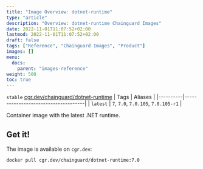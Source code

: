 ```yaml
---
title: "Image Overview: dotnet-runtime"
type: "article"
description: "Overview: dotnet-runtime Chainguard Images"
date: 2022-11-01T11:07:52+02:00
lastmod: 2022-11-01T11:07:52+02:00
draft: false
tags: ["Reference", "Chainguard Images", "Product"]
images: []
menu:
  docs:
    parent: "images-reference"
weight: 500
toc: true
---
```


`stable` [cgr.dev/chainguard/dotnet-runtime](https://github.com/chainguard-images/images/tree/main/images/dotnet-runtime)
| Tags     | Aliases                             |
|----------|-------------------------------------|
| `latest` | `7`, `7.0`, `7.0.105`, `7.0.105-r1` |



Container image with the latest .NET runtime.

## Get it!

The image is available on `cgr.dev`:

    docker pull cgr.dev/chainguard/dotnet-runtime:7.0

